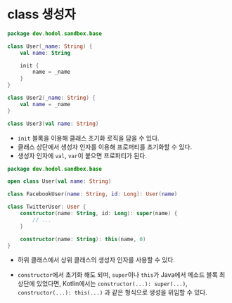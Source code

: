 # class 생성자

```kotlin
package dev.hodol.sandbox.base

class User(_name: String) {
    val name: String

    init {
        name = _name
    }
}

class User2(_name: String) {
    val name = _name
}

class User3(val name: String)
```

* `init` 블록을 이용해 클래스 초기화 로직을 담을 수 있다.
* 클래스 상단에서 생성자 인자를 이용해 프로퍼티를 초기화할 수 있다.
* 생성자 인자에 `val`, `var`이 붙으면 프로퍼티가 된다.

```kotlin
package dev.hodol.sandbox.base

open class User(val name: String)

class FacebookUser(name: String, id: Long): User(name)

class TwitterUser: User {
    constructor(name: String, id: Long): super(name) {
        // ...
    }

    constructor(name: String): this(name, 0)
}
```

* 하위 클래스에서 상위 클래스의 생성자 인자를 사용할 수 있다.
*   `constructor`에서 초기화 해도 되며, `super`이나 `this`가 Java에서 메소드 블록 최상단에 있었다면, Kotlin에서는 `constructor(...): super(...)`, `constructor(...): this(...)` 과 같은 형식으로 생성을 위임할 수 있다.

    &#x20;
